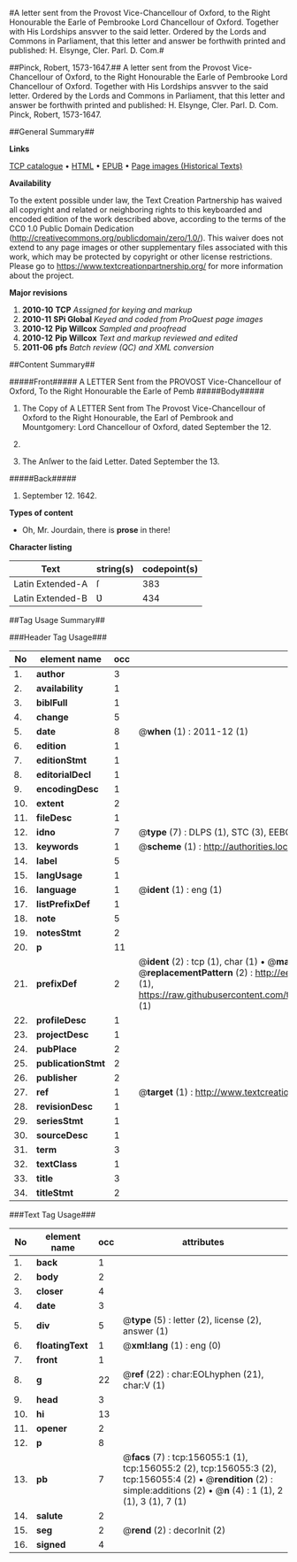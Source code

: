 #A letter sent from the Provost Vice-Chancellour of Oxford, to the Right Honourable the Earle of Pembrooke Lord Chancellour of Oxford. Together with His Lordships ansvver to the said letter. Ordered by the Lords and Commons in Parliament, that this letter and answer be forthwith printed and published: H. Elsynge, Cler. Parl. D. Com.#

##Pinck, Robert, 1573-1647.##
A letter sent from the Provost Vice-Chancellour of Oxford, to the Right Honourable the Earle of Pembrooke Lord Chancellour of Oxford. Together with His Lordships ansvver to the said letter. Ordered by the Lords and Commons in Parliament, that this letter and answer be forthwith printed and published: H. Elsynge, Cler. Parl. D. Com.
Pinck, Robert, 1573-1647.

##General Summary##

**Links**

[TCP catalogue](http://www.ota.ox.ac.uk/tcp/)  • 
[HTML](http://tei.it.ox.ac.uk/tcp/Texts-HTML/free/A90/A90711.html)  • 
[EPUB](http://tei.it.ox.ac.uk/tcp/Texts-EPUB/free/A90/A90711.epub) • 
[Page images (Historical Texts)](https://historicaltexts.jisc.ac.uk/eebo-99859232e)

**Availability**

To the extent possible under law, the Text Creation Partnership has waived all copyright and related or neighboring rights to this keyboarded and encoded edition of the work described above, according to the terms of the CC0 1.0 Public Domain Dedication (http://creativecommons.org/publicdomain/zero/1.0/). This waiver does not extend to any page images or other supplementary files associated with this work, which may be protected by copyright or other license restrictions. Please go to https://www.textcreationpartnership.org/ for more information about the project.

**Major revisions**

1. __2010-10__ __TCP__ *Assigned for keying and markup*
1. __2010-11__ __SPi Global__ *Keyed and coded from ProQuest page images*
1. __2010-12__ __Pip Willcox__ *Sampled and proofread*
1. __2010-12__ __Pip Willcox__ *Text and markup reviewed and edited*
1. __2011-06__ __pfs__ *Batch review (QC) and XML conversion*

##Content Summary##

#####Front#####
A LETTER Sent from the PROVOST Vice-Chancellour of Oxford, To
the Right Honourable the Earle of Pemb
#####Body#####

1. The Copy of A LETTER Sent from The Provost Vice-Chancellour
of Oxford to the Right Honourable, the Earl of Pembrook and
Mountgomery: Lord Chancellour of Oxford, dated September the 12.
1642.

1. The Anſwer to the ſaid Letter.
Dated September the 13.

#####Back#####

1. September 12. 1642.

**Types of content**

  * Oh, Mr. Jourdain, there is **prose** in there!

**Character listing**


|Text|string(s)|codepoint(s)|
|---|---|---|
|Latin Extended-A|ſ|383|
|Latin Extended-B|Ʋ|434|

##Tag Usage Summary##

###Header Tag Usage###

|No|element name|occ|attributes|
|---|---|---|---|
|1.|__author__|3||
|2.|__availability__|1||
|3.|__biblFull__|1||
|4.|__change__|5||
|5.|__date__|8| @__when__ (1) : 2011-12 (1)|
|6.|__edition__|1||
|7.|__editionStmt__|1||
|8.|__editorialDecl__|1||
|9.|__encodingDesc__|1||
|10.|__extent__|2||
|11.|__fileDesc__|1||
|12.|__idno__|7| @__type__ (7) : DLPS (1), STC (3), EEBO-CITATION (1), PROQUEST (1), VID (1)|
|13.|__keywords__|1| @__scheme__ (1) : http://authorities.loc.gov/ (1)|
|14.|__label__|5||
|15.|__langUsage__|1||
|16.|__language__|1| @__ident__ (1) : eng (1)|
|17.|__listPrefixDef__|1||
|18.|__note__|5||
|19.|__notesStmt__|2||
|20.|__p__|11||
|21.|__prefixDef__|2| @__ident__ (2) : tcp (1), char (1)  •  @__matchPattern__ (2) : ([0-9\-]+):([0-9IVX]+) (1), (.+) (1)  •  @__replacementPattern__ (2) : http://eebo.chadwyck.com/downloadtiff?vid=$1&page=$2 (1), https://raw.githubusercontent.com/textcreationpartnership/Texts/master/tcpchars.xml#$1 (1)|
|22.|__profileDesc__|1||
|23.|__projectDesc__|1||
|24.|__pubPlace__|2||
|25.|__publicationStmt__|2||
|26.|__publisher__|2||
|27.|__ref__|1| @__target__ (1) : http://www.textcreationpartnership.org/docs/. (1)|
|28.|__revisionDesc__|1||
|29.|__seriesStmt__|1||
|30.|__sourceDesc__|1||
|31.|__term__|3||
|32.|__textClass__|1||
|33.|__title__|3||
|34.|__titleStmt__|2||


###Text Tag Usage###

|No|element name|occ|attributes|
|---|---|---|---|
|1.|__back__|1||
|2.|__body__|2||
|3.|__closer__|4||
|4.|__date__|3||
|5.|__div__|5| @__type__ (5) : letter (2), license (2), answer (1)|
|6.|__floatingText__|1| @__xml:lang__ (1) : eng (0)|
|7.|__front__|1||
|8.|__g__|22| @__ref__ (22) : char:EOLhyphen (21), char:V (1)|
|9.|__head__|3||
|10.|__hi__|13||
|11.|__opener__|2||
|12.|__p__|8||
|13.|__pb__|7| @__facs__ (7) : tcp:156055:1 (1), tcp:156055:2 (2), tcp:156055:3 (2), tcp:156055:4 (2)  •  @__rendition__ (2) : simple:additions (2)  •  @__n__ (4) : 1 (1), 2 (1), 3 (1), 7 (1)|
|14.|__salute__|2||
|15.|__seg__|2| @__rend__ (2) : decorInit (2)|
|16.|__signed__|4||
